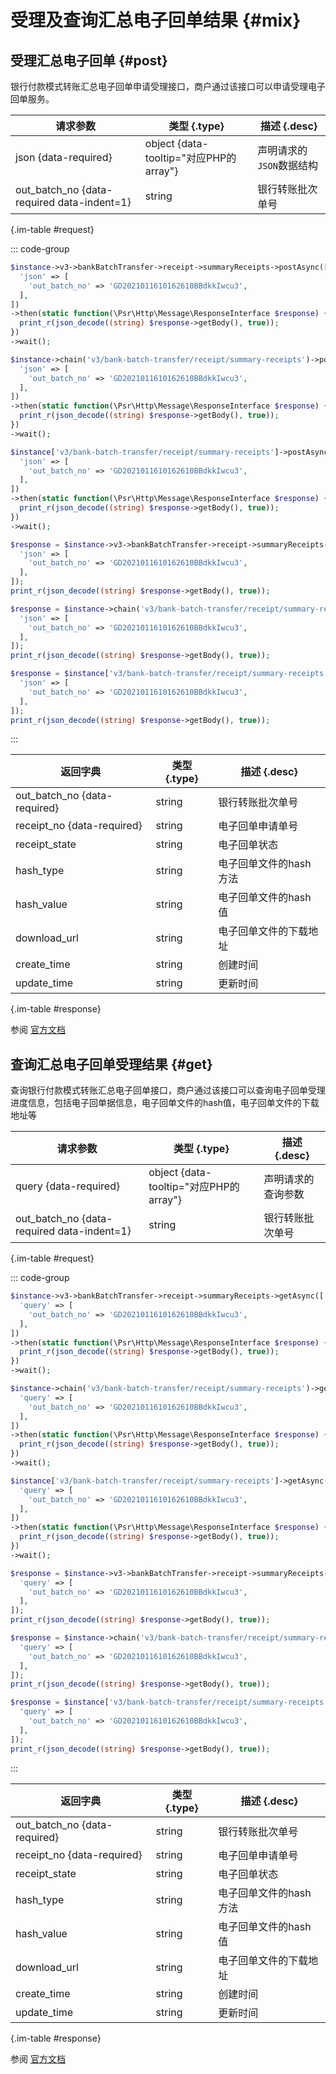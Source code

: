 # 受理及查询汇总电子回单结果 {#mix}

## 受理汇总电子回单 {#post}

银行付款模式转账汇总电子回单申请受理接口，商户通过该接口可以申请受理电子回单服务。

| 请求参数 | 类型 {.type} | 描述 {.desc}
| --- | --- | ---
| json {data-required} | object {data-tooltip="对应PHP的array"} | 声明请求的`JSON`数据结构
| out_batch_no {data-required data-indent=1} | string | 银行转账批次单号

{.im-table #request}

::: code-group

```php [异步纯链式]
$instance->v3->bankBatchTransfer->receipt->summaryReceipts->postAsync([
  'json' => [
    'out_batch_no' => 'GD2021011610162610BBdkkIwcu3',
  ],
])
->then(static function(\Psr\Http\Message\ResponseInterface $response) {
  print_r(json_decode((string) $response->getBody(), true));
})
->wait();
```

```php [异步声明式]
$instance->chain('v3/bank-batch-transfer/receipt/summary-receipts')->postAsync([
  'json' => [
    'out_batch_no' => 'GD2021011610162610BBdkkIwcu3',
  ],
])
->then(static function(\Psr\Http\Message\ResponseInterface $response) {
  print_r(json_decode((string) $response->getBody(), true));
})
->wait();
```

```php [异步属性式]
$instance['v3/bank-batch-transfer/receipt/summary-receipts']->postAsync([
  'json' => [
    'out_batch_no' => 'GD2021011610162610BBdkkIwcu3',
  ],
])
->then(static function(\Psr\Http\Message\ResponseInterface $response) {
  print_r(json_decode((string) $response->getBody(), true));
})
->wait();
```

```php [同步纯链式]
$response = $instance->v3->bankBatchTransfer->receipt->summaryReceipts->post([
  'json' => [
    'out_batch_no' => 'GD2021011610162610BBdkkIwcu3',
  ],
]);
print_r(json_decode((string) $response->getBody(), true));
```

```php [同步声明式]
$response = $instance->chain('v3/bank-batch-transfer/receipt/summary-receipts')->post([
  'json' => [
    'out_batch_no' => 'GD2021011610162610BBdkkIwcu3',
  ],
]);
print_r(json_decode((string) $response->getBody(), true));
```

```php [同步属性式]
$response = $instance['v3/bank-batch-transfer/receipt/summary-receipts']->post([
  'json' => [
    'out_batch_no' => 'GD2021011610162610BBdkkIwcu3',
  ],
]);
print_r(json_decode((string) $response->getBody(), true));
```

:::

| 返回字典 | 类型 {.type} | 描述 {.desc}
| --- | --- | ---
| out_batch_no {data-required} | string | 银行转账批次单号
| receipt_no {data-required} | string | 电子回单申请单号
| receipt_state | string | 电子回单状态
| hash_type | string | 电子回单文件的hash方法
| hash_value | string | 电子回单文件的hash值
| download_url | string | 电子回单文件的下载地址
| create_time | string | 创建时间
| update_time | string | 更新时间

{.im-table #response}

参阅 [官方文档](https://pay.weixin.qq.com/wiki/doc/apiv3_partner/Offline/apis/chapter4_2_6.shtml)

## 查询汇总电子回单受理结果 {#get}

查询银行付款模式转账汇总电子回单接口，商户通过该接口可以查询电子回单受理进度信息，包括电子回单据信息，电子回单文件的hash值，电子回单文件的下载地址等

| 请求参数 | 类型 {.type} | 描述 {.desc}
| --- | --- | ---
| query {data-required} | object {data-tooltip="对应PHP的array"} | 声明请求的查询参数
| out_batch_no {data-required data-indent=1} | string | 银行转账批次单号

{.im-table #request}

::: code-group

```php [异步纯链式]
$instance->v3->bankBatchTransfer->receipt->summaryReceipts->getAsync([
  'query' => [
    'out_batch_no' => 'GD2021011610162610BBdkkIwcu3',
  ],
])
->then(static function(\Psr\Http\Message\ResponseInterface $response) {
  print_r(json_decode((string) $response->getBody(), true));
})
->wait();
```

```php [异步声明式]
$instance->chain('v3/bank-batch-transfer/receipt/summary-receipts')->getAsync([
  'query' => [
    'out_batch_no' => 'GD2021011610162610BBdkkIwcu3',
  ],
])
->then(static function(\Psr\Http\Message\ResponseInterface $response) {
  print_r(json_decode((string) $response->getBody(), true));
})
->wait();
```

```php [异步属性式]
$instance['v3/bank-batch-transfer/receipt/summary-receipts']->getAsync([
  'query' => [
    'out_batch_no' => 'GD2021011610162610BBdkkIwcu3',
  ],
])
->then(static function(\Psr\Http\Message\ResponseInterface $response) {
  print_r(json_decode((string) $response->getBody(), true));
})
->wait();
```

```php [同步纯链式]
$response = $instance->v3->bankBatchTransfer->receipt->summaryReceipts->get([
  'query' => [
    'out_batch_no' => 'GD2021011610162610BBdkkIwcu3',
  ],
]);
print_r(json_decode((string) $response->getBody(), true));
```

```php [同步声明式]
$response = $instance->chain('v3/bank-batch-transfer/receipt/summary-receipts')->get([
  'query' => [
    'out_batch_no' => 'GD2021011610162610BBdkkIwcu3',
  ],
]);
print_r(json_decode((string) $response->getBody(), true));
```

```php [同步属性式]
$response = $instance['v3/bank-batch-transfer/receipt/summary-receipts']->get([
  'query' => [
    'out_batch_no' => 'GD2021011610162610BBdkkIwcu3',
  ],
]);
print_r(json_decode((string) $response->getBody(), true));
```

:::

| 返回字典 | 类型 {.type} | 描述 {.desc}
| --- | --- | ---
| out_batch_no {data-required} | string | 银行转账批次单号
| receipt_no {data-required} | string | 电子回单申请单号
| receipt_state | string | 电子回单状态
| hash_type | string | 电子回单文件的hash方法
| hash_value | string | 电子回单文件的hash值
| download_url | string | 电子回单文件的下载地址
| create_time | string | 创建时间
| update_time | string | 更新时间

{.im-table #response}

参阅 [官方文档](https://pay.weixin.qq.com/doc/v3/partner/4012470761)
